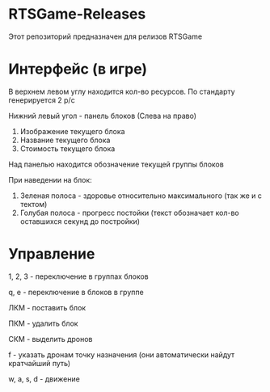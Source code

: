 # RTSGame-Releases
Этот репозиторий предназначен для релизов RTSGame

# Интерфейс (в игре)
В верхнем левом углу находится кол-во ресурсов. По стандарту генерируется 2 р/с

Нижний левый угол - панель блоков
(Слева на право) 
1) Изображение текущего блока
2) Название текущего блока
3) Стоимость текущего блока

Над панелью находится обозначение текущей группы блоков

При наведении на блок:
1) Зеленая полоса - здоровье относительно максимального (так же и с тектом)
2) Голубая полоса - прогресс постойки (текст обозначает кол-во оставшихся секунд до постройки)

# Управление
1, 2, 3 - переключение в группах блоков

q, e - переключение в блоков в группе

ЛКМ - поставить блок

ПКМ - удалить блок


СКМ - выделить дронов

f - указать дронам точку назначения (они автоматически найдут кратчайший путь)


w, a, s, d - движение
